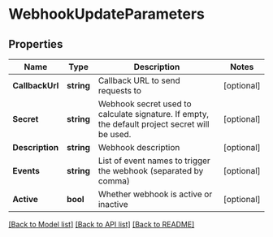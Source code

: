 # WebhookUpdateParameters

## Properties

Name | Type | Description | Notes
------------ | ------------- | ------------- | -------------
**CallbackUrl** | **string** | Callback URL to send requests to | [optional] 
**Secret** | **string** | Webhook secret used to calculate signature. If empty, the default project secret will be used. | [optional] 
**Description** | **string** | Webhook description | [optional] 
**Events** | **string** | List of event names to trigger the webhook (separated by comma) | [optional] 
**Active** | **bool** | Whether webhook is active or inactive | [optional] 

[[Back to Model list]](../README.md#documentation-for-models) [[Back to API list]](../README.md#documentation-for-api-endpoints) [[Back to README]](../README.md)


